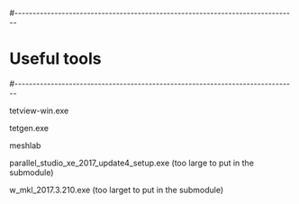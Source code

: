 #------------------------------------------------------------------------------
# Useful tools
#------------------------------------------------------------------------------

tetview-win.exe

tetgen.exe

meshlab

parallel_studio_xe_2017_update4_setup.exe (too large to put in the submodule)

w_mkl_2017.3.210.exe (too larget to put in the submodule)